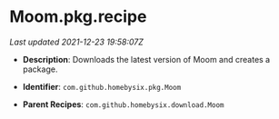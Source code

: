 # Moom.pkg.recipe

_Last updated 2021-12-23 19:58:07Z_

- **Description**: Downloads the latest version of Moom and creates a package.

- **Identifier**: `com.github.homebysix.pkg.Moom`

- **Parent Recipes**: `com.github.homebysix.download.Moom`